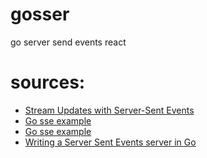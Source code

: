 # gosser
go server send events react

# sources:

* [Stream Updates with Server-Sent Events](https://www.html5rocks.com/en/tutorials/eventsource/basics/)
* [Go sse example](https://github.com/silalahi/go-sse/blob/master/example/server.go)
* [Go sse example](https://github.com/kljensen/golang-html5-sse-example/blob/master/server.go)
* [Writing a Server Sent Events server in Go](https://robots.thoughtbot.com/writing-a-server-sent-events-server-in-go)
